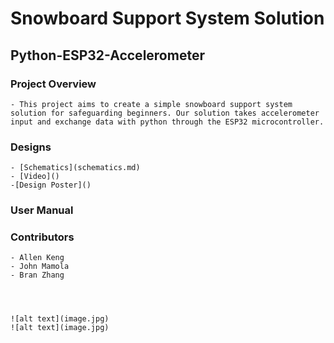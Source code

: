 # Snowboard Support System Solution
## Python-ESP32-Accelerometer

### Project Overview

    - This project aims to create a simple snowboard support system solution for safeguarding beginners. Our solution takes accelerometer input and exchange data with python through the ESP32 microcontroller. 

### Designs

    
    - [Schematics](schematics.md)
    - [Video]()
    -[Design Poster]()


### User Manual


### Contributors

    - Allen Keng
    - John Mamola
    - Bran Zhang




	![alt text](image.jpg)
    ![alt text](image.jpg)